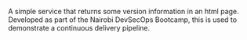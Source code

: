 A simple service that returns some version information in an html page. Developed as part of the Nairobi DevSecOps Bootcamp, this is used to demonstrate a continuous delivery pipeline.
